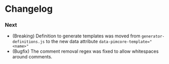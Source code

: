 # Changelog

### Next
* (Breaking) Definition to generate templates was moved from `generator-definitions.js` to the new data attribute `data-pimcore-template="<name>"`
* (Bugfix) The comment removal regex was fixed to allow whitespaces around comments.
